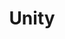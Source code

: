 ---
pid: PT268
title: Unity
location_transcription: City Hall
zipcode: '19032'
outside_phl: 'Folcroft PA '
neighborhood: 
age: '35'
age_range: 30-39
instagram: 
image_file_name: PT_268.jpg
proposal_transcription: A piece that has different parts all meeting in the center
  creating a common bond. Shows that we are all different and diverse but we can unite
  for a common goal.
topic: Culture,Unity
topic_summary: 0, 0
type: Other No Form
keywords_other: 
credit: Gerlad Robinson
image_labels: 
twitter: 
facebook: 
permalink: "/monuments/pt268/"
layout: item-page
---
